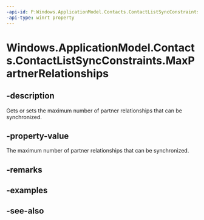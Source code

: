----api-id: P:Windows.ApplicationModel.Contacts.ContactListSyncConstraints.MaxPartnerRelationships
-api-type: winrt property
---<!-- Property syntaxpublic Windows.Foundation.IReference<int> MaxPartnerRelationships { get;  set; }--># Windows.ApplicationModel.Contacts.ContactListSyncConstraints.MaxPartnerRelationships## -descriptionGets or sets the maximum number of partner relationships that can be synchronized.## -property-valueThe maximum number of partner relationships that can be synchronized.## -remarks## -examples## -see-also